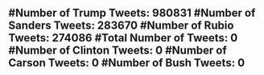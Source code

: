 #Number of Trump Tweets: 980831
#Number of Sanders Tweets: 283670
#Number of Rubio Tweets: 274086
#Total Number of Tweets: 0 
#Number of Clinton Tweets: 0
#Number of Carson Tweets: 0
#Number of Bush Tweets: 0
---

